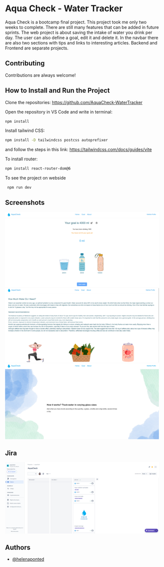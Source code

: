 
# Aqua Check - Water Tracker

Aqua Check is a bootcamp final project. This project took me only two weeks to complete. There are still many features that can be added in future sprints. 
The web project is about saving the intake of water you drink per day. The user can also define a goal, edit it and delete it. In the navbar there are also two sections with tips and links to interesting articles.
Backend and Frontend are separate projects. 


## Contributing 

Contributions are always welcome!

## How to Install and Run the Project
Clone the repositories:
https://github.com/AquaCheck-WaterTracker

Open the repository in VS Code and write in terminal: 
```bash
npm install
```

Install tailwind CSS:
```bash
npm install -D tailwindcss postcss autoprefixer
```

and follow the steps in this link: https://tailwindcss.com/docs/guides/vite

To install router: 
```bash
npm install react-router-dom@6
 ```

To see the project on webside
```bash
 npm run dev 
 ```
## Screenshots

![Alt text](/src/assets/aquacheck.png)
![Alt text](/src/assets/goalscreen.png)
![Alt text](/src/assets/aboutscreen.png)

## Jira
![Alt text](/src/assets/Jira.png)
## Authors

- [@helenaponted](https://github.com/helenaponted)